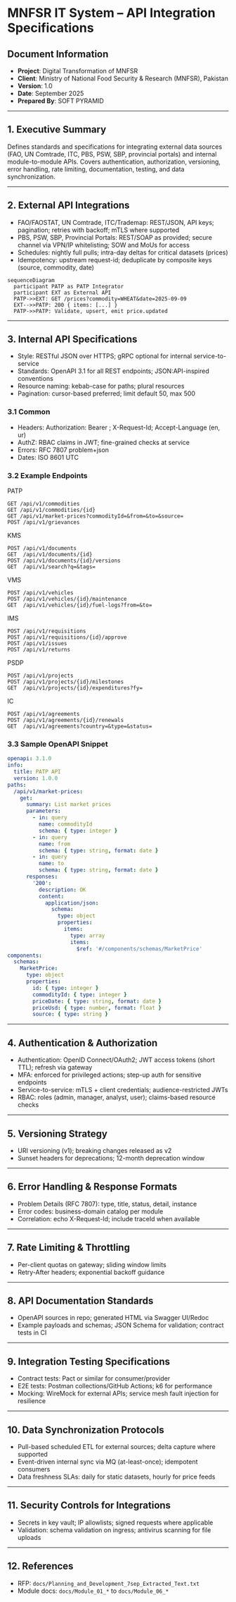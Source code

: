 # MNFSR IT System – API Integration Specifications

## Document Information
- **Project**: Digital Transformation of MNFSR
- **Client**: Ministry of National Food Security & Research (MNFSR), Pakistan
- **Version**: 1.0
- **Date**: September 2025
- **Prepared By**: SOFT PYRAMID

---

## 1. Executive Summary
Defines standards and specifications for integrating external data sources (FAO, UN Comtrade, ITC, PBS, PSW, SBP, provincial portals) and internal module-to-module APIs. Covers authentication, authorization, versioning, error handling, rate limiting, documentation, testing, and data synchronization.

---

## 2. External API Integrations
- FAO/FAOSTAT, UN Comtrade, ITC/Trademap: REST/JSON, API keys; pagination; retries with backoff; mTLS where supported
- PBS, PSW, SBP, Provincial Portals: REST/SOAP as provided; secure channel via VPN/IP whitelisting; SOW and MoUs for access
- Schedules: nightly full pulls; intra-day deltas for critical datasets (prices)
- Idempotency: upstream request-id; deduplicate by composite keys (source, commodity, date)

```mermaid
sequenceDiagram
  participant PATP as PATP Integrator
  participant EXT as External API
  PATP->>EXT: GET /prices?commodity=WHEAT&date=2025-09-09
  EXT-->>PATP: 200 { items: [...] }
  PATP->>PATP: Validate, upsert, emit price.updated
```

---

## 3. Internal API Specifications
- Style: RESTful JSON over HTTPS; gRPC optional for internal service-to-service
- Standards: OpenAPI 3.1 for all REST endpoints; JSON:API-inspired conventions
- Resource naming: kebab-case for paths; plural resources
- Pagination: cursor-based preferred; limit default 50, max 500

### 3.1 Common
- Headers: Authorization: Bearer <jwt>; X-Request-Id; Accept-Language (en, ur)
- AuthZ: RBAC claims in JWT; fine-grained checks at service
- Errors: RFC 7807 problem+json
- Dates: ISO 8601 UTC

### 3.2 Example Endpoints

PATP
```
GET /api/v1/commodities
GET /api/v1/commodities/{id}
GET /api/v1/market-prices?commodityId=&from=&to=&source=
POST /api/v1/grievances
```

KMS
```
POST /api/v1/documents
GET  /api/v1/documents/{id}
POST /api/v1/documents/{id}/versions
GET  /api/v1/search?q=&tags=
```

VMS
```
POST /api/v1/vehicles
POST /api/v1/vehicles/{id}/maintenance
GET  /api/v1/vehicles/{id}/fuel-logs?from=&to=
```

IMS
```
POST /api/v1/requisitions
POST /api/v1/requisitions/{id}/approve
POST /api/v1/issues
POST /api/v1/returns
```

PSDP
```
POST /api/v1/projects
POST /api/v1/projects/{id}/milestones
GET  /api/v1/projects/{id}/expenditures?fy=
```

IC
```
POST /api/v1/agreements
POST /api/v1/agreements/{id}/renewals
GET  /api/v1/agreements?country=&type=&status=
```

### 3.3 Sample OpenAPI Snippet
```yaml
openapi: 3.1.0
info:
  title: PATP API
  version: 1.0.0
paths:
  /api/v1/market-prices:
    get:
      summary: List market prices
      parameters:
        - in: query
          name: commodityId
          schema: { type: integer }
        - in: query
          name: from
          schema: { type: string, format: date }
        - in: query
          name: to
          schema: { type: string, format: date }
      responses:
        '200':
          description: OK
          content:
            application/json:
              schema:
                type: object
                properties:
                  items:
                    type: array
                    items:
                      $ref: '#/components/schemas/MarketPrice'
components:
  schemas:
    MarketPrice:
      type: object
      properties:
        id: { type: integer }
        commodityId: { type: integer }
        priceDate: { type: string, format: date }
        priceUsd: { type: number, format: float }
        source: { type: string }
```

---

## 4. Authentication & Authorization
- Authentication: OpenID Connect/OAuth2; JWT access tokens (short TTL); refresh via gateway
- MFA: enforced for privileged actions; step-up auth for sensitive endpoints
- Service-to-service: mTLS + client credentials; audience-restricted JWTs
- RBAC: roles (admin, manager, analyst, user); claims-based resource checks

---

## 5. Versioning Strategy
- URI versioning (v1); breaking changes released as v2
- Sunset headers for deprecations; 12-month deprecation window

---

## 6. Error Handling & Response Formats
- Problem Details (RFC 7807): type, title, status, detail, instance
- Error codes: business-domain catalog per module
- Correlation: echo X-Request-Id; include traceId when available

---

## 7. Rate Limiting & Throttling
- Per-client quotas on gateway; sliding window limits
- Retry-After headers; exponential backoff guidance

---

## 8. API Documentation Standards
- OpenAPI sources in repo; generated HTML via Swagger UI/Redoc
- Example payloads and schemas; JSON Schema for validation; contract tests in CI

---

## 9. Integration Testing Specifications
- Contract tests: Pact or similar for consumer/provider
- E2E tests: Postman collections/GitHub Actions; k6 for performance
- Mocking: WireMock for external APIs; service mesh fault injection for resilience

---

## 10. Data Synchronization Protocols
- Pull-based scheduled ETL for external sources; delta capture where supported
- Event-driven internal sync via MQ (at-least-once); idempotent consumers
- Data freshness SLAs: daily for static datasets, hourly for price feeds

---

## 11. Security Controls for Integrations
- Secrets in key vault; IP allowlists; signed requests where applicable
- Validation: schema validation on ingress; antivirus scanning for file uploads

---

## 12. References
- RFP: `docs/Planning_and_Development_7sep_Extracted_Text.txt`
- Module docs: `docs/Module_01_*` to `docs/Module_06_*`